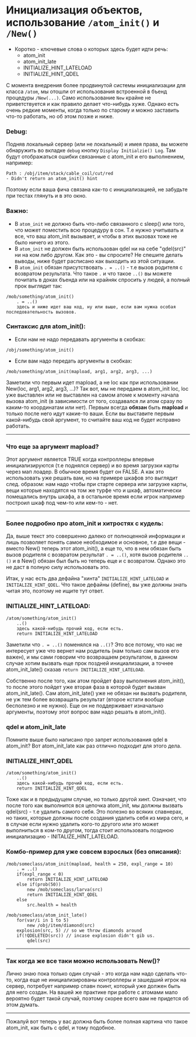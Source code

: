 # Инициализация объектов, использование ``/atom_init()`` и ``/New()``

* Коротко - ключевые слова о которых здесь будет идти речь:
  * atom_init
  * atom_init_late
  * INITIALIZE_HINT_LATELOAD
  * INITIALIZE_HINT_QDEL

С момента внедрения более продвинутой системы инициализации для класса `/atom`, мы отошли от использования встроенной в бъенд процедуры `/New(...)`. Само использование `New` крайне не приветствуется и как правило делает что-нибудь хуже. Однако есть очень редкие моменты, когда только по старому и можно заставить что-то работать, но об этом позже и ниже.

### Debug:

Подняв локальный сервер (или не локальный) и имея права, вы можете обнаружить во вкладке `debug` кнопку `Display Initialzie() Log`. Там будут отображаться ошибки связанные с atom_init и его выполнением, например:
```
Path : /obj/item/stack/cable_coil/cut/red 
- Didn't return an atom_init() hint
```

Поэтому если ваша фича связана как-то с инициализацией, не забудьте при тестах глянуть и в это окно.

### Важно:

* В `atom_init` не должно быть что-либо связанного с sleep() или того, что может поместить всю процедуру в сон. Т.е нужно учитывать и все, что ваш atom_init вызывает, и чтобы в этих вызовах тоже не было ничего из этого.
* В `atom_init` не должен быть использован qdel ни на себе "qdel(src)" ни на ком либо другом. Как это - вы спросите? Не спешите делать выводы, ниже будет расписано как выходить из этой ситуации.
* В `atom_init` обязан присутствовать `. = ..()` - т.е вызов родителя с возвратом результата. Что такое `.` и что такое `..()` вы можете почитать в доках бъенда или на крайняк спросить у людей, а полный прок выглядит так:
```
/mob/something/atom_init()
	. = ..()
	здесь и ниже идет ваш код, ну или выше, если вам нужна особая последовательность вызовов.
```

### Синтаксис для atom_init():

* Если нам не надо передавать аргументы в скобках:
```
/obj/something/atom_init()
```
* Если вам надо передать аргументы в скобках:
```
/mob/something/atom_init(mapload, arg1, arg2, arg3, ...)
```
Заметили что первым идет mapload, а не loc как при использовании New(loc, arg1, arg2, arg3, ...)?
Так вот, мы не передаем в atom_init loc, loc уже выставлен или не выставлен на самом атоме к моменту начала вызова atom_init (в зависимости от того, создавался ли атом сразу по каким-то координатам или нет).
Первым всегда **обязан** быть **mapload** и только после него идут какие-то ваши.
Если вы выставите первым какой-нибудь свой аргумент, то считайте ваш код не будет исправно работать.

***

### Что еще за аргумент mapload?

Этот аргумент является TRUE когда контроллеры впервые инициализируются (т.е поднялся сервер) и во время загрузки карты через мап лоадер. В обычное время будет он FALSE. А как это использовать уже решать вам, но на примере шкафов это выглядит след. образом: нам надо чтобы при старте сервера или загрузке карты, вещи которые находятся на том же турфе что и шкаф, автоматически помещались внутрь шкафа, а в остальное время если игрок например построил шкаф под чем-то или кем-то - нет.

***

### Более подробно про atom_init и хитростях с кудель:

Да, выше текст это совершенно далеко от полноценной информации и лишь позволяет понять самое необходимое и основное, т.е две вещи - вместо New() теперь этот atom_init(), а еще то, что в нем обязан быть вызов родителя с возвратом результат `. = ..()`, хотя вызов родителя `..()` и в New() обязан был быть но теперь еще и с возвратом. Однако это не даст в полную силу использовать это.

Итак, у нас есть два дефайна "хинта" `INITIALIZE_HINT_LATELOAD` и `INITIALIZE_HINT_QDEL`. Что такое дефайны (define), вы уже должны знать читая это, поэтому не ищите тут ответ.

### INITIALIZE_HINT_LATELOAD:
```
/atom/something/atom_init()
	..()
	здесь какой-нибудь прочий код, если есть.
	return INITIALIZE_HINT_LATELOAD
```
Заметили что `. = ..()` поменялся на `..()`? Это все потому, что нас не интересует уже что вернет нам родитель (нам только сам вызов его важен), и мы сами говорим что возвращаем результатом, в данном случае хотим вызвать еще прок поздней инициализации, а точнее atom_init_late() сказав `return INITIALIZE_HINT_LATELOAD`.

Собственно после того, как атом пройдет фазу выполнения atom_init(), то после этого пойдет уже вторая фаза в которой будет вызван atom_init_late().
Сам atom_init_late() уже не обязан ни вызвать родителя, не уж тем более возвращать результат (второе кстати вообще бесполезно и не нужно). Еще он не поддерживает изначально аргументы, поэтому этот вопрос вам надо решать в atom_init().

### qdel и atom_init_late

Помните выше было написано про запрет использования qdel в atom_init? Вот atom_init_late как раз отлично подходит для этого дела.

### INITIALIZE_HINT_QDEL

```
/atom/something/atom_init()
	..()
	здесь какой-нибудь прочий код, если есть.
	return INITIALIZE_HINT_QDEL
```

Тоже как и в предыдущем случае, но только другой хинт.
Означает, что после того как выполнится вся цепочка atom_init, мы должны вызвать qdel(src) - т.е удалить самого себя. Это полезно во всяких спавнерах, но таких, которые должны после создания удалить себя из мира сего, и в случае если нужно удалить кого-то другого или это может выполниться в ком-то другом, тогда стоит использовать позднюю инициализацию - INITALIZE_HINT_LATELOAD.

### Комбо-пример для уже совсем взрослых (без описания):

```
/mob/someclass/atom_init(mapload, health = 250, expl_range = 10)
	. = ..()
	if(expl_range < 0)
		return INITIALIZE_HINT_LATELOAD
	else if(prob(50))
		new /mob/someclass/larva(src)
		return INITIALIZE_HINT_QDEL
	else
		src.health = health

/mob/someclass/atom_init_late()
	for(var/i in 1 to 5)
		new /obj/item/diamond(src)
	explosion(src, 5) // so we throw diamonds around
	if(!QDELETED(src)) // incase explosion didn't gib us.
		qdel(src)
```

***

### Так когда же все таки можно использовать New()?

Лично знаю пока только один случай - это когда нам надо сделать что-то, когда еще не инициализированы контроллеры и зашедший игрок на сервер, потребует например спавн поинт, который уже должен быть для него создан.
На вашей же практике при работе с атомами мало вероятно будет такой случай, поэтому скорее всего вам не придется об этом думать.

***


Пожалуй вот теперь у вас должна быть более полная картина что такое atom_init, как быть с qdel, и тому подобное.
